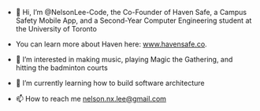 - 👋 Hi, I’m @NelsonLee-Code, the Co-Founder of Haven Safe, a Campus Safety Mobile App, and a Second-Year Computer Engineering student at the University of Toronto
- You can learn more about Haven here: www.havensafe.co. 


- 👀 I’m interested in making music, playing Magic the Gathering, and hitting the badminton courts
- 🌱 I’m currently learning how to build software architecture

- 📫 How to reach me nelson.nx.lee@gmail.com
